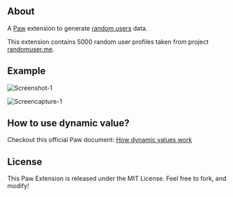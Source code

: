 ## About
A [Paw](https://paw.cloud/) extension to generate [random users](https://randomuser.me/) data.

This extension contains 5000 random user profiles taken from project [randomuser.me](https://randomuser.me/).

## Example

![Screenshot-1](https://user-images.githubusercontent.com/53658773/63057098-120c8f00-bf07-11e9-8b31-be8bf53efdc3.png)

![Screencapture-1](https://user-images.githubusercontent.com/53658773/63057120-1d5fba80-bf07-11e9-889c-4fc10ff0e7aa.gif)

## How to use dynamic value?

Checkout this official Paw document: [How dynamic values work](https://paw.cloud/docs/dynamic-values/introduction)

## License
This Paw Extension is released under the MIT License. Feel free to fork, and modify!
